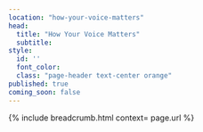 ```yaml
---
location: "how-your-voice-matters"
head:
  title: "How Your Voice Matters"
  subtitle:
style:
  id: ''
  font_color:
  class: "page-header text-center orange"
published: true
coming_soon: false
---
```

{% include breadcrumb.html context= page.url %}
